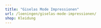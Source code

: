 ```yaml
---
title: "Giselas Mode Impressionen"
url: /loeningen/giselas-mode-impressionen/
shop: Kleidung
---
```

